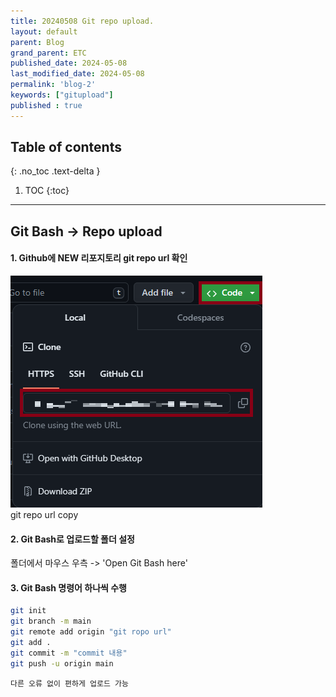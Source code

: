 ```yaml
---
title: 20240508 Git repo upload.
layout: default
parent: Blog
grand_parent: ETC
published_date: 2024-05-08
last_modified_date: 2024-05-08
permalink: 'blog-2'
keywords: ["gitupload"]
published : true
---
```

## Table of contents
{: .no_toc .text-delta }

1. TOC
{:toc}
---
## Git Bash -> Repo upload

#### 1. Github에 NEW 리포지토리 git repo url 확인

![docs](/img/blog-2.1.png)<br>
git repo url copy<br>

#### 2. Git Bash로 업로드할 폴더 설정

폴더에서 마우스 우측 -> 'Open Git Bash here'<br>

#### 3. Git Bash 명령어 하나씩 수행
```bash
git init
git branch -m main
git remote add origin "git ropo url"
git add .
git commit -m "commit 내용"
git push -u origin main
```

`다른 오류 없이 편하게 업로드 가능`
